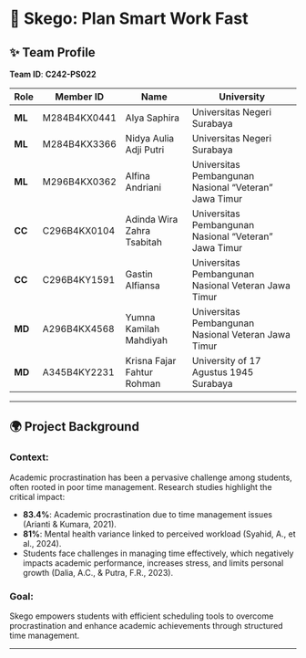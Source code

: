 # 📅 Skego: Plan Smart Work Fast

## ✨ **Team Profile**
**Team ID**: **C242-PS022**

| **Role** | **Member ID**   | **Name**                            | **University**                                                          |
|----------|-----------------|-------------------------------------|-------------------------------------------------------------------------|
| **ML**   | M284B4KX0441     | Alya Saphira                        | Universitas Negeri Surabaya                                            |
| **ML**   | M284B4KX3366     | Nidya Aulia Adji Putri              | Universitas Negeri Surabaya                                            |
| **ML**   | M296B4KX0362     | Alfina Andriani                      | Universitas Pembangunan Nasional “Veteran” Jawa Timur                   |
| **CC**   | C296B4KX0104     | Adinda Wira Zahra Tsabitah          | Universitas Pembangunan Nasional “Veteran” Jawa Timur                   |
| **CC**   | C296B4KY1591     | Gastin Alfiansa                      | Universitas Pembangunan Nasional Veteran Jawa Timur                     |
| **MD**   | A296B4KX4568     | Yumna Kamilah Mahdiyah              | Universitas Pembangunan Nasional Veteran Jawa Timur                     |
| **MD**   | A345B4KY2231     | Krisna Fajar Fahtur Rohman          | University of 17 Agustus 1945 Surabaya                                  |

---

## 🌍 **Project Background**

### Context:
Academic procrastination has been a pervasive challenge among students, often rooted in poor time management. Research studies highlight the critical impact:

- **83.4%**: Academic procrastination due to time management issues (Arianti & Kumara, 2021).
- **81%**: Mental health variance linked to perceived workload (Syahid, A., et al., 2024).
- Students face challenges in managing time effectively, which negatively impacts academic performance, increases stress, and limits personal growth (Dalia, A.C., & Putra, F.R., 2023).

### Goal:
Skego empowers students with efficient scheduling tools to overcome procrastination and enhance academic achievements through structured time management.

---

